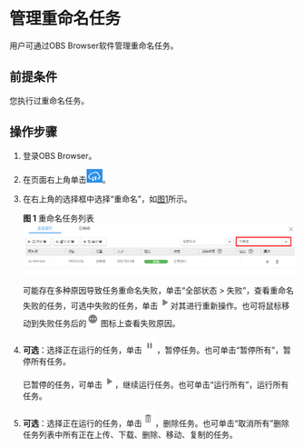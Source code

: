 # 管理重命名任务<a name="obs_03_0070"></a>

用户可通过OBS Browser软件管理重命名任务。

## 前提条件<a name="s845715069ae34325acc84f309cd7836d"></a>

您执行过重命名任务。

## 操作步骤<a name="section102409387295"></a>

1.  登录OBS Browser。
2.  在页面右上角单击![](figures/zh-cn_image_0129289272.png)。
3.  在右上角的选择框中选择“重命名”，如[图1](#faa7ed20f26954ad5ac5865623dc5f8b0)所示。

    **图 1**  重命名任务列表<a name="faa7ed20f26954ad5ac5865623dc5f8b0"></a>  
    ![](figures/重命名任务列表.png "重命名任务列表")

    可能存在多种原因导致任务重命名失败，单击“全部状态 \> 失败”，查看重命名失败的任务，可选中失败的任务，单击![](figures/zh-cn_image_0135788441.png)对其进行重新操作。也可将鼠标移动到失败任务后的![](figures/zh-cn_image_0135788443.png)图标上查看失败原因。

4.  **可选**：选择正在运行的任务，单击![](figures/zh-cn_image_0129289225.png)，暂停任务。也可单击“暂停所有”，暂停所有任务。

    已暂停的任务，可单击![](figures/zh-cn_image_0129289161.png)，继续运行任务。也可单击“运行所有”，运行所有任务。

5.  **可选**：选择正在运行的任务，单击![](figures/zh-cn_image_0129288913.png)，删除任务。也可单击“取消所有”删除任务列表中所有正在上传、下载、删除、移动、复制的任务。

